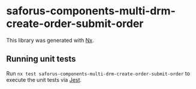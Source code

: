 # saforus-components-multi-drm-create-order-submit-order

This library was generated with [Nx](https://nx.dev).

## Running unit tests

Run `nx test saforus-components-multi-drm-create-order-submit-order` to execute the unit tests via [Jest](https://jestjs.io).
